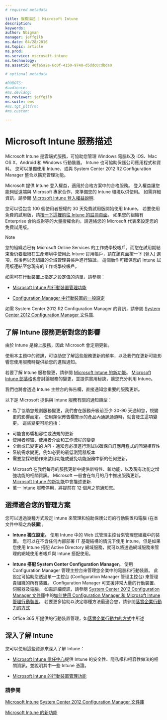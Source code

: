 ```yaml
---
# required metadata

title: 服務描述 | Microsoft Intune
description:
keywords:
author: Nbigman
manager: jeffgilb
ms.date: 04/28/2016
ms.topic: article
ms.prod:
ms.service: microsoft-intune
ms.technology:
ms.assetid: 40fa5a2e-6c0f-4150-9740-d5ddc0cdbda0

# optional metadata

#ROBOTS:
#audience:
#ms.devlang:
ms.reviewer: jeffgilb
ms.suite: ems
#ms.tgt_pltfrm:
#ms.custom:

---
```


# Microsoft Intune 服務描述

Microsoft Intune 是雲端式服務，可協助您管理 Windows 電腦以及 iOS、Mac OS X、Android 和 Windows 行動裝置。 Intune 也可協助保護公司應用程式和資料。 您可以單獨使用 Intune，或與 System Center 2012 R2 Configuration Manager 整合以擴充管理功能。

Microsoft 提供 Intune 登入權益，適用於合格方案中的合格服務。 登入權益讓您能夠從遠端與 Microsoft 專家合作，來準備您的 Intune 環境以供使用。 如需詳細資訊，請參閱 [Microsoft Intune 登入權益說明](http://go.microsoft.com/fwlink/?LinkId=619281).

您可以從包含 100 個使用者授權的 30 天免費試用版開始使用 Intune。 若要使用免費的試用版，請[按一下這裡前往 Intune 的註冊頁面](http://www.microsoft.com/en-us/server-cloud/products/microsoft-intune/)。 如果您的組織有 Enterprise 合約或對等的大量授權合約，請連絡您的 Microsoft 代表來設定您的免費試用版。

> [!NOTE]
> 您的組織若已有 Microsoft Online Services 的工作或學校帳戶，而您在試用期結束後仍要繼續在生產環境中使用此 Intune 訂用帳戶，請在該頁面按一下 [登入] 選項，然後再以您組織的全域管理員帳戶進行驗證。 這個動作可確保您的 Intune 試用版連結至您現有的工作或學校帳戶。

如需可在行動裝置上指定之設定值的清單，請參閱：

-   [Microsoft Intune 的行動裝置管理功能](mobile-device-management-capabilities-in-microsoft-intune.md)

-   [Configuration Manager 中行動裝置的一般設定](https://technet.microsoft.com/en-us/library/dn376523.aspx)

如需 System Center 2012 R2 Configuration Manager 的資訊，請參閱 [System Center 2012 Configuration Manager 文件庫](https://technet.microsoft.com/library/gg682041.aspx).

## 了解 Intune 服務更新對您的影響
由於 Intune 是線上服務，因此 Microsoft 會定期更新。

使用本主題中的資訊，可協助您了解這些服務更新的頻率，以及我們在更新可能影響您使用服務時提供給您的進階通知。

若要了解 Intune 服務變更，請參閱 [Microsoft Intune 的新功能](/intune/deploy-use/Whats-new-in-microsoft-intune.md)。 [Microsoft Intune 部落格](http://blogs.technet.com/b/microsoftintune/)也會討論服務的變更，並提供實用秘訣，讓您充分利用 Intune。

我們也將會透過 Intune 主控台的佈告欄，直接通知您重要的服務更新。

以下是 Microsoft 提供與 Intune 服務有關的通知類型︰
-   為了協助您規劃服務變更，我們會在服務升級前至少 30-90 天通知您，視變更的影響而定。 使用類似佈告欄警示的產品內通訊通道時，就會發生這項變更。 這些變更可能包括︰
* 可能會影響相容性或法規的更新
* 使用者體驗、使用者介面和工作流程的變更
* 全新或已變更的 API - 通知您必須進行測試以確保自訂應用程式的回溯相容性
* 系統需求變更，例如必要的最低瀏覽器版本
* 需要您採取動作來啟用功能或避免功能服務中斷的任何更新。
-   Microsoft 在我們每月的服務更新中提供新特性、新功能，以及現有功能之增強功能的相關資訊。 Microsoft 一般會在每月的月中推出服務更新。 [Microsoft Intune 的新功能](/intune/deploy-use/whats-new-in-microsoft-intune.md)中會描述更新.
-   萬一 Intune 服務停用，將提前在 12 個月之前通知您。

## 選擇適合您的管理方案
您可以透過幾種方式設定 Intune 來管理和協助保護公司的行動裝置和電腦 (在本文件中稱之為**裝置**)。

-   **Intune 獨立設定。** 使用 Intune 中的 Web 式管理主控台來管理您組織中的裝置。 您可以在不含任何內部部署 IT 基礎結構的情況下使用 Intune，但是如果您使用 Intune 搭配 Active Directory 網域服務，就可以將透過網域服務來管理的網域使用者帳戶與 Intune 搭配使用。

-   **Intune 搭配 System Center Configuration Manager。** 使用 Configuration Manager 管理主控台來管理您企業中的電腦和行動裝置。 此設定可協助您透過單一主控台 (Configuration Manager 管理主控台) 來管理貴組織的所有裝置。 Configuration Manager 可支援非常大量的行動裝置、伺服器及電腦。 如需詳細資訊，請參閱 [System Center 2012 Configuration Manager 文件庫](https://technet.microsoft.com/library/gg682041.aspx)中的[如何使用 Configuration Manager 和 Microsoft Intune 管理行動裝置](http://go.microsoft.com/fwlink/?LinkID=271118)。  若要更多協助以決定哪種方法最適合您，請參閱[落實企業行動力的方式](/intune/plan-design/ways-to-do-enterprise-mobility.md)

-   Office 365 所提供的行動裝置管理，如[落實企業行動力的方式](/intune/plan-design/ways-to-do-enterprise-mobility.md)中所述

## 深入了解 Intune
您可以使用這些資源來深入了解 Intune：

-   [Microsoft Intune 信任中心](http://www.microsoft.com/en-us/server-cloud/products/intune-trust-center/)提供 Intune 的安全性、隱私權和相容性做法的相關資訊，並說明其中一些 Intune 憑證。

-   [Microsoft Intune 的行動裝置管理功能](/intune/understand-explore/mobile-device-management-capabilities-in-microsoft-intune.md)

### 請參閱
[Microsoft Intune](https://docs.microsoft.com/intune/)
[System Center 2012 Configuration Manager 文件庫](https://technet.microsoft.com/library/gg682041.aspx)

[Microsoft Intune 的新功能](/intune/deploy-use/whats-new-in-microsoft-intune.md)


<!--HONumber=May16_HO1-->


